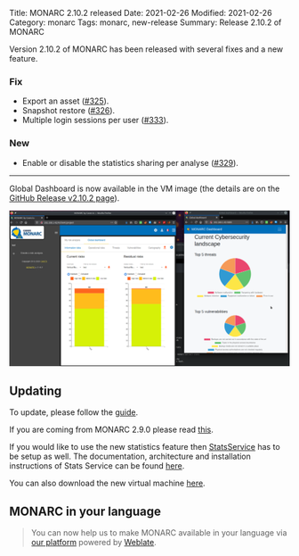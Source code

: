 Title: MONARC 2.10.2 released
Date: 2021-02-26
Modified: 2021-02-26
Category: monarc
Tags: monarc, new-release
Summary: Release 2.10.2 of MONARC

Version 2.10.2 of MONARC has been released with several fixes and a new feature.

### Fix

- Export an asset
  ([#325](https://github.com/monarc-project/MonarcAppFO/issues/325)).
- Snapshot restore
  ([#326](https://github.com/monarc-project/MonarcAppFO/issues/326)).
- Multiple login sessions per user
  ([#333](https://github.com/monarc-project/MonarcAppFO/issues/333)).

### New

- Enable or disable the statistics sharing per analyse
  ([#329](https://github.com/monarc-project/MonarcAppFO/issues/329)).

* * *
Global Dashboard is now available in the VM image (the details are on the [GitHub Release v2.10.2 page](https://github.com/monarc-project/MonarcAppFO/releases/tag/v2.10.2)). 

![Preview of the new MONARC Global dashboard and the current Cybersecurity Landscape with data from the Stats Service](/assets/images/posts/MONARCv2.10.2_global-dashboard.png#center "Preview of the new MONARC Global dashboard and the current Cybersecurity Landscape with data from the Stats Service")

## Updating

To update, please follow the 
[guide](http://monarc.lu/documentation/technical-guide/#monarc-update).

If you are coming from MONARC 2.9.0 please read
[this](/news/2019/11/25/monarc-291-released/#updating).

If you would like to use the new statistics feature then [StatsService](https://github.com/monarc-project/stats-service) has to be setup as well.
The documentation, architecture and installation instructions of Stats Service can be found [here](https://monarc-stats-service.readthedocs.io/en/latest).

You can also download the new virtual machine
[here](https://github.com/monarc-project/MonarcAppFO/releases/tag/v2.10.2).


## MONARC in your language

> You can now help us to make MONARC available in your language via [our platform](https://translate.monarc.lu/projects/monarc/) powered by [Weblate](https://weblate.org).
